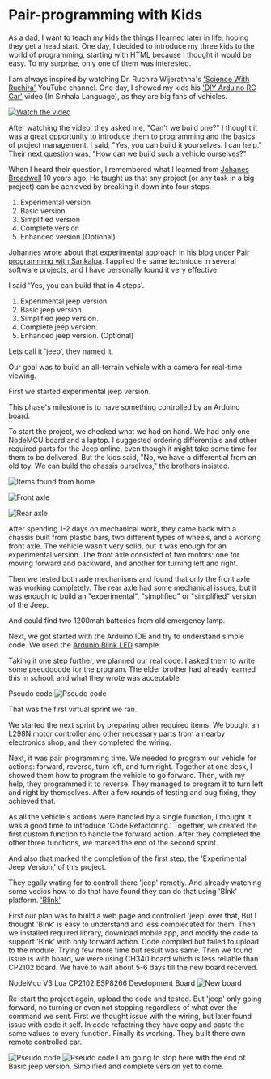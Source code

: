 # Pair-programming with Kids

As a dad, I want to teach my kids the things I learned later in life, hoping they get a head start. One day, I decided to introduce my three kids to the world of programming, starting with HTML because I thought it would be easy. To my surprise, only one of them was interested.

I am always inspired by watching Dr. Ruchira Wijerathna's  ['Science With Ruchira'](https://www.youtube.com/@ScienceWithRuchira) YouTube channel. One day, I showed my kids his ['DIY Arduino RC Car'](https://www.youtube.com/watch?v=T7A0ICf_pa4) video (In Sinhala Language), as they are big fans of vehicles. 

[![Watch the video]({{site.baseurl}}/assets/2024-05-24/DIY%20Arduino%20RC%20Car%20%20-%20Sceince%20with%20Ruchira.PNG)](https://www.youtube.com/watch?v=T7A0ICf_pa4)

After watching the video, they asked me, "Can't we build one?" I thought it was a great opportunity to introduce them to programming and the basics of project management. 
I said, "Yes, you can build it yourselves. I can help." 
Their next question was, "How can we build such a vehicle ourselves?"

When I heard their question, I remembered what I learned from [Johanes Broadwell](https://github.com/jhannes) 10 years ago, He taught us that any project (or any task in a big project) can be achieved by breaking it down into four steps.
1. Experimental version
2. Basic version
3. Simplified version
4. Complete version
5. Enhanced version (Optional)

 Johannes wrote about that experimental approach in his blog under [Pair programming with Sankalpa](https://johannesbrodwall.com/2014/06/27/pair-programming-with-sankalpa/).
I applied the same technique in several software projects, and I have personally found it very effective.

I said 'Yes, you can build that in 4 steps'. 
1. Experimental jeep version.
2. Basic jeep version.
3. Simplified jeep version.
4. Complete jeep version.
5. Enhanced jeep version. (Optional)

Lets call it 'jeep', they named it.

Our goal was to build an all-terrain vehicle with a camera for real-time viewing.

First we started experimental jeep version. 

This phase's milestone is to have something controlled by an Arduino board.

To start the project, we checked what we had on hand. We had only one NodeMCU board and a laptop. I suggested ordering differentials and other required parts for the Jeep online, even though it might take some time for them to be delivered. But the kids said, "No, we have a differential from an old toy. We can build the chassis ourselves," the brothers insisted.

![Items found from home]({{site.baseurl}}/assets/2024-05-24/Items%20in%20hand.jpg "Items found from home")

![Front axle]({{site.baseurl}}/assets/2024-05-24/Front%20axle.jpg "Items found from home")

![Rear axle]({{site.baseurl}}/assets/2024-05-24/Rear%20axle%202.jpg "Items found from home")

After spending 1-2 days on mechanical work, they came back with a chassis built from plastic bars, two different types of wheels, and a working front axle. The vehicle wasn't very solid, but it was enough for an experimental version. The front axle consisted of two motors: one for moving forward and backward, and another for turning left and right.

Then we tested both axle mechanisms and found that only the front axle was working completely. The rear axle had some mechanical issues, but it was enough to build an "experimental", "simplified" or "simplified" version of the Jeep.

And could find two 1200mah batteries from old emergency lamp.

Next, we got started with the Arduino IDE and try to understand simple code. We used the [Ardunio Blink LED](https://docs.arduino.cc/built-in-examples/basics/Blink/) sample.
 
Taking it one step further, we planned our real code. I asked them to write some pseudocode for the program. The elder brother had already learned this in school, and what they wrote was acceptable.

Pseudo code
![Pseudo code]({{site.baseurl}}/assets/2024-05-24/Pseudo%20code.jpg "Pseudo code")

That was the first virtual sprint we ran.

We started the next sprint by preparing other required items. We bought an L298N motor controller and other necessary parts from a nearby electronics shop, and they completed the wiring.

Next, it was pair programming time. We needed to program our vehicle for actions: forward, reverse, turn left, and turn right. Together at one desk, I showed them how to program the vehicle to go forward. Then, with my help, they programmed it to reverse. They managed to program it to turn left and right by themselves. After a few rounds of testing and bug fixing, they achieved that.

As all the vehicle's actions were handled by a single function, I thought it was a good time to introduce 'Code Refactoring.' Together, we created the first custom function to handle the forward action. After they completed the other three functions, we marked the end of the second sprint.

And also that marked the completion of the first step, the 'Experimental Jeep Version,' of this project.

They egally wating for to controll there 'jeep' remotly. And already watching some vedios how to do that have found they can do that using 'Blnk' platform.
['Blink'](https://blynk.io/)

First our plan was to build a web page and controlled 'jeep' over that, But I thought 'Blnk' is easy to understand and less complecated for them. 
Then we installed required library, download mobile app, and modify the code to support 'Blnk' with only forward action. 
Code compiled but failed to upload to the module. Trying few more time but result was same.
Then we found issue is with board, we were using CH340 board which is less reliable than CP2102 board. 
We have to wait about 5-6 days till the new board received. 

NodeMcu V3 Lua CP2102 ESP8266 Development Board
![New board]({{site.baseurl}}/assets/2024-05-24/CP2102%20ESP8266%20board.jpg "NodeMcu V3 Lua CP2102 ESP8266 Development Board")

Re-start the project again, upload the code and tested. But 'jeep' only going forward, no turning or even not stopping regardless of what ever the command we sent. 
First we thought issue with the wiring, but later found issue with code it self. 
In code refactring they have copy and paste the same values to every function. 
Finally its working. 
They built there own remote controlled car. 

![Pseudo code]({{site.baseurl}}/assets/2024-05-24/Completed%20top%20view.jpg "Completed top view")
![Pseudo code]({{site.baseurl}}/assets/2024-05-24/Completed%20Front%20view.jpg "Completed front view")
I am going to stop here with the end of Basic jeep version. 
Simplified and complete version yet to come.



